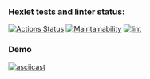 ### Hexlet tests and linter status:
[![Actions Status](https://github.com/MrMeison/python-project-lvl1/workflows/hexlet-check/badge.svg)](https://github.com/MrMeison/python-project-lvl1/actions)
[![Maintainability](https://api.codeclimate.com/v1/badges/699eb03c579246d5dcd3/maintainability)](https://codeclimate.com/github/MrMeison/python-project-lvl1/maintainability)
[![lint](https://github.com/MrMeison/python-project-lvl1/actions/workflows/lint.yml/badge.svg)](https://github.com/MrMeison/python-project-lvl1/actions/workflows/lint.yml)

### Demo
[![asciicast](https://asciinema.org/a/kIKhhiEc9a4mcLU5rhqrCGJsX.svg)](https://asciinema.org/a/kIKhhiEc9a4mcLU5rhqrCGJsX)